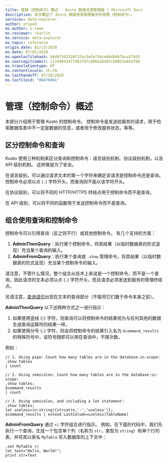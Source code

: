```yaml
---
title: 管理（控制命令）概述 - Azure 数据资源管理器 | Microsoft Docs
description: 本文概述了 Azure 数据资源管理器中的管理（控制命令）。
services: data-explorer
author: orspod
ms.author: v-tawe
ms.reviewer: rkarlin
ms.service: data-explorer
ms.topic: reference
origin.date: 02/13/2020
ms.date: 07/01/2020
ms.openlocfilehash: b9d6f342520f3fac5efe734ce8dd0db7bca574d3
ms.sourcegitcommit: c17e965d4ffd82fd7cd86b2648fcb0053a65df00
ms.translationtype: HT
ms.contentlocale: zh-CN
ms.lasthandoff: 07/20/2020
ms.locfileid: "86470461"
---
```

# <a name="management-control-commands-overview"></a>管理（控制命令）概述

本部分介绍用于管理 Kusto 的控制命令。
控制命令是发送给服务的请求，用于检索数据库表中不一定是数据的信息，或者用于修改服务状态，等等。

## <a name="differentiating-control-commands-from-queries"></a>区分控制命令和查询

Kusto 使用三种机制来区分查询和控制命令：语言级别机制、协议级别机制，以及 API 级别机制。 这样做是为了安全。

在语言级别，可以通过请求文本的第一个字符来确定该请求是控制命令还是查询。 控制命令必须以点 (`.`) 字符开头，而查询则不能以该字符开头。

在协议级别，可以将不同的 HTTP/HTTPS 终结点用于控制命令而不是查询。

在 API 级别，可以将不同的函数用于发送控制命令而不是查询。

## <a name="combining-queries-and-control-commands"></a>组合使用查询和控制命令

控制命令可以引用查询（反之则不行）或其他控制命令。
有几个支持的方案：

1. **AdminThenQuery**：执行某个控制命令，将其结果（以临时数据表的形式呈现）充当某个查询的输入。
2. **AdminFromQuery**：执行某个查询或 `.show` 管理命令，将其结果（以临时数据表的形式呈现）充当某个控制命令的输入。

请注意，不管什么情况，整个组合从技术上来说是一个控制命令，而不是一个查询，因此请求的文本必须以点 (`.`) 字符开头，而且请求必须发送到服务的管理终结点。

另请注意，[查询语句](../query/statements.md)出现在文本的查询部分（不能将它们置于命令本身之前）。

**AdminThenQuery** 以下述两种方式之一进行指示：

1. 如果使用竖线 (`|`) 字符，则查询可以将控制命令的结果视为与任何其他的数据生成查询运算符的结果一样。
2. 如果使用分号 (`;`) 字符，则会将控制命令的结果引入名为 `$command_results` 的特殊符号中，该符号随即可以用在查询中，不限次数。

例如：

```kusto
// 1. Using pipe: Count how many tables are in the database-in-scope:
.show tables
| count

// 2. Using semicolon: Count how many tables are in the database-in-scope:
.show tables;
$command_results
| count

// 3. Using semicolon, and including a let statement:
.show tables;
let useless=(n:string){strcat(n,'-','useless')};
$command_results | extend LastColumn=useless(TableName)
```

**AdminFromQuery** 通过 `<|` 字符组合进行指示。 例如，在下面的代码中，我们先执行一个查询，生成一个包含单个列（名称为 `str`，类型为 `string`）和单个行的表，并将其以表名 `MyTable` 写入数据库的上下文中：

```kusto
.set MyTable <|
let text="Hello, World!";
print str=Text
```
